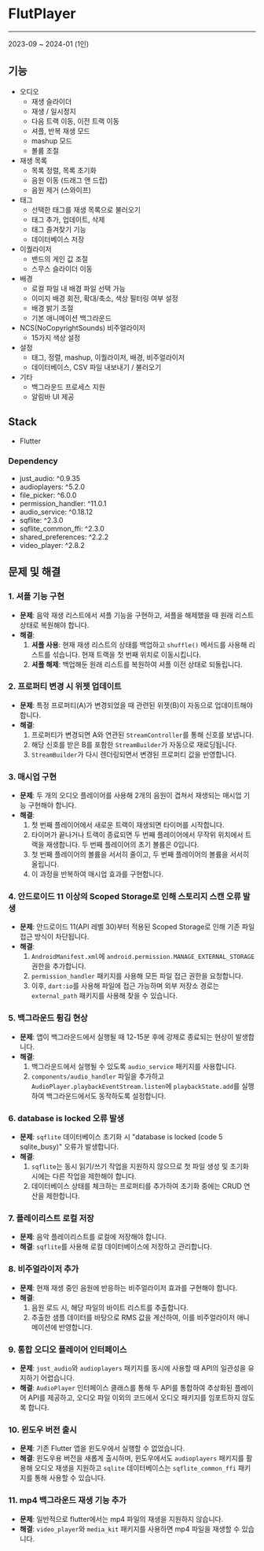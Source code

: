# FlutPlayer

---

2023-09 ~ 2024-01 (1인)

## 기능
- 오디오
    - 재생 슬라이더
    - 재생 / 일시정지
    - 다음 트랙 이동, 이전 트랙 이동
    - 셔플, 반복 재생 모드
    - mashup 모드
    - 볼륨 조절
- 재생 목록
    - 목록 정렬, 목록 초기화
    - 음원 이동 (드래그 앤 드랍)
    - 음원 제거 (스와이프)
- 태그
    - 선택한 태그를 재생 목록으로 불러오기
    - 태그 추가, 업데이트, 삭제
    - 태그 즐겨찾기 기능
    - 데이터베이스 저장
- 이퀄라이저
    - 밴드의 게인 값 조절
    - 스무스 슬라이더 이동
- 배경
    - 로컬 파일 내 배경 파일 선택 가능
    - 이미지 배경 회전, 확대/축소, 색상 필터링 여부 설정
    - 배경 밝기 조절
    - 기본 애니메이션 백그라운드
- NCS(NoCopyrightSounds) 비주얼라이저
    - 15가지 색상 설정
- 설정
    - 태그, 정렬, mashup, 이퀄라이저, 배경, 비주얼라이저
    - 데이터베이스, CSV 파일 내보내기 / 불러오기
- 기타
    - 백그라운드 프로세스 지원
    - 알림바 UI 제공

## Stack
- Flutter

### Dependency
- just_audio: ^0.9.35
- audioplayers: ^5.2.0
- file_picker: ^6.0.0
- permission_handler: ^11.0.1
- audio_service: ^0.18.12
- sqflite: ^2.3.0
- sqflite_common_ffi: ^2.3.0
- shared_preferences: ^2.2.2
- video_player: ^2.8.2

## 문제 및 해결
### 1. 셔플 기능 구현
- **문제**: 음악 재생 리스트에서 셔플 기능을 구현하고, 셔플을 해제했을 때 원래 리스트 상태로 복원해야 합니다.
- **해결**:
	1. **셔플 사용**: 현재 재생 리스트의 상태를 백업하고 `shuffle()` 메서드를 사용해 리스트를 섞습니다. 현재 트랙을 첫 번째 위치로 이동시킵니다.
	2. **셔플 해제**: 백업해둔 원래 리스트를 복원하여 셔플 이전 상태로 되돌립니다.

### 2. 프로퍼티 변경 시 위젯 업데이트
- **문제**: 특정 프로퍼티(A)가 변경되었을 때 관련된 위젯(B)이 자동으로 업데이트해야 합니다.
- **해결**:
  1. 프로퍼티가 변경되면 A와 연관된 `StreamController`를 통해 신호를 보냅니다.
  2. 해당 신호를 받은 B를 포함한 `StreamBuilder`가 자동으로 재로딩됩니다.
  3. `StreamBuilder`가 다시 렌더링되면서 변경된 프로퍼티 값을 반영합니다.

### 3. 매시업 구현
- **문제**: 두 개의 오디오 플레이어를 사용해 2개의 음원이 겹쳐서 재생되는 매시업 기능 구현해야 합니다.
- **해결**:
  1. 첫 번째 플레이어에서 새로운 트랙이 재생되면 타이머를 시작합니다.
  2. 타이머가 끝나거나 트랙이 종료되면 두 번째 플레이어에서 무작위 위치에서 트랙을 재생합니다. 두 번째 플레이어의 초기 볼륨은 0입니다.
  3. 첫 번째 플레이어의 볼륨을 서서히 줄이고, 두 번째 플레이어의 볼륨을 서서히 올립니다.
  4. 이 과정을 반복하여 매시업 효과를 구현합니다.

### 4. 안드로이드 11 이상의 Scoped Storage로 인해 스토리지 스캔 오류 발생
- **문제**: 안드로이드 11(API 레벨 30)부터 적용된 Scoped Storage로 인해 기존 파일 접근 방식이 차단됩니다.
- **해결**:
  1. `AndroidManifest.xml`에 `android.permission.MANAGE_EXTERNAL_STORAGE` 권한을 추가합니다.
  2. `permission_handler` 패키지를 사용해 모든 파일 접근 권한을 요청합니다.
  3. 이후, `dart:io`를 사용해 파일에 접근 가능하며 외부 저장소 경로는 `external_path` 패키지를 사용해 찾을 수 있습니다.

### 5. 백그라운드 튕김 현상
- **문제**: 앱이 백그라운드에서 실행될 때 12-15분 후에 강제로 종료되는 현상이 발생합니다.
- **해결**:
  1. 백그라운드에서 실행될 수 있도록 `audio_service` 패키지를 사용합니다.
  2. `components/audio_handler` 파일을 추가하고 `AudioPlayer.playbackEventStream.listen`에 `playbackState.add`를 실행하여 백그라운드에서도 동작하도록 설정합니다.

### 6. database is locked 오류 발생
- **문제**: `sqflite` 데이터베이스 초기화 시 "database is locked (code 5 sqlite_busy)" 오류가 발생합니다.
- **해결**:
  1. `sqflite`는 동시 읽기/쓰기 작업을 지원하지 않으므로 첫 파일 생성 및 초기화 시에는 다른 작업을 제한해야 합니다.
  2. 데이터베이스 상태를 체크하는 프로퍼티를 추가하여 초기화 중에는 CRUD 연산을 제한합니다.

### 7. 플레이리스트 로컬 저장
- **문제**: 음악 플레이리스트를 로컬에 저장해야 합니다.
- **해결**: `sqflite`를 사용해 로컬 데이터베이스에 저장하고 관리합니다.

### 8. 비주얼라이저 추가
- **문제**: 현재 재생 중인 음원에 반응하는 비주얼라이저 효과를 구현해야 합니다.
- **해결**:
  1. 음원 로드 시, 해당 파일의 바이트 리스트를 추출합니다.
  2. 추출한 샘플 데이터를 바탕으로 RMS 값을 계산하여, 이를 비주얼라이저 애니메이션에 반영합니다.

### 9. 통합 오디오 플레이어 인터페이스
- **문제**: `just_audio`와 `audioplayers` 패키지를 동시에 사용할 때 API의 일관성을 유지하기 어렵습니다.
- **해결**: `AudioPlayer` 인터페이스 클래스를 통해 두 API를 통합하여 추상화된 플레이어 API를 제공하고, 오디오 파일 이외의 코드에서 오디오 패키지를 임포트하지 않도록 합니다.

### 10. 윈도우 버전 출시
- **문제**: 기존 Flutter 앱을 윈도우에서 실행할 수 없었습니다.
- **해결**: 윈도우용 버전을 새롭게 출시하며, 윈도우에서도 `audioplayers` 패키지를 활용해 오디오 재생을 지원하고 `sqlite` 데이터베이스는 `sqflite_common_ffi` 패키지를 통해 사용할 수 있습니다.

### 11. mp4 백그라운드 재생 기능 추가
- **문제**: 일반적으로 flutter에서는 mp4 파일의 재생을 지원하지 않습니다.
- **해결**: `video_player`와 `media_kit` 패키지를 사용하면 mp4 파일을 재생할 수 있습니다.
